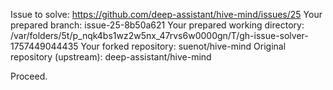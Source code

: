Issue to solve: https://github.com/deep-assistant/hive-mind/issues/25
Your prepared branch: issue-25-8b50a621
Your prepared working directory: /var/folders/5t/p_nqk4bs1wz2w5nx_47rvs6w0000gn/T/gh-issue-solver-1757449044435
Your forked repository: suenot/hive-mind
Original repository (upstream): deep-assistant/hive-mind

Proceed.